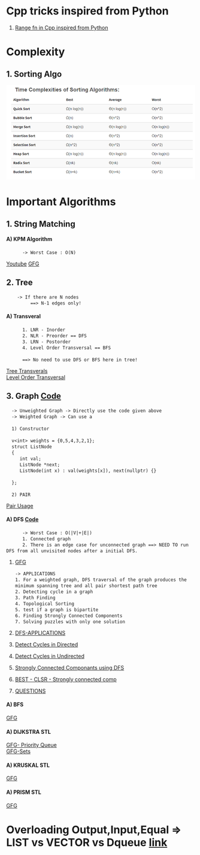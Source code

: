 # Cpp tricks inspired from Python
1. [Range fn in Cpp inspired from Python](http://shishtpal.blogspot.com/2015/01/range-function-in-c-inspired-from-python.html#:~:text=range()%20function%20in%20C%2B%2B%20%3A%20Inspired%20from%20Python,-%23%20What%20is%20range&text=%23%20A%20sequence%20of%20numbers%20from,\)%2C%20and%20optional%20step%20parameter.&text=%23%20You%20are%20not%20limited%20to,float%20(%20*%20)%20data%20type.)
# Complexity

## 1. Sorting Algo  
![](Quick_References/Sorting_Complexity.PNG)  

# Important Algorithms

## 1. String Matching
  
  #### A) KPM Algorithm
          -> Worst Case : O(N)
   [Youtube](https://www.youtube.com/watch?v=V5-7GzOfADQ)
   [GFG](https://www.geeksforgeeks.org/kmp-algorithm-for-pattern-searching/)

## 2. Tree
        -> If there are N nodes
             ==> N-1 edges only!
  #### A) Transveral
          1. LNR - Inorder
          2. NLR - Preorder == DFS
          3. LRN - Postorder
          4. Level Order Transversal == BFS
          
          ==> No need to use DFS or BFS here in tree!
   [Tree Transverals](https://www.geeksforgeeks.org/tree-traversals-inorder-preorder-and-postorder/)  
   [Level Order Transversal](https://www.geeksforgeeks.org/level-order-tree-traversal/)

## 3. Graph  [Code](https://github.com/AbhinavKoul/Coding_Questions_Solutions/blob/b91ac7d86a5f4872668b5f3b49d6eeb925c24b94/Implementations/Graphs/GRAPH(better%20implementation).cpp)
      
      -> Unweighted Graph -> Directly use the code given above
      -> Weighted Graph -> Can use a 
      
      1) Constructor     
      
      v<int> weights = {0,5,4,3,2,1};
      struct ListNode 
      {
         int val;
         ListNode *next;     
         ListNode(int x) : val(weights[x]), next(nullptr) {}

      };
      
      2) PAIR
  [Pair Usage](https://www.geeksforgeeks.org/graph-implementation-using-stl-for-competitive-programming-set-2-weighted-graph/)
  
  #### A) DFS  [Code](https://github.com/AbhinavKoul/Coding_Questions_Solutions/blob/b91ac7d86a5f4872668b5f3b49d6eeb925c24b94/Implementations/Graphs/GRAPH(better%20implementation).cpp#L47)
          -> Worst Case : O(|V|+|E|)  
          1. Connected graph  
          2. There is an edge case for unconnected graph ==> NEED TO run DFS from all unvisited nodes after a initial DFS. 
   1. [GFG](https://www.geeksforgeeks.org/depth-first-search-or-dfs-for-a-graph/)  
   
          -> APPLICATIONS
          1. For a weighted graph, DFS traversal of the graph produces the minimum spanning tree and all pair shortest path tree
          2. Detecting cycle in a graph
          3. Path Finding
          4. Topological Sorting
          5. test if a graph is bipartite
          6. Finding Strongly Connected Components
          7. Solving puzzles with only one solution
   2. [DFS-APPLICATIONS](https://www.geeksforgeeks.org/applications-of-depth-first-search/)  
   3. [Detect Cycles in Directed](https://www.geeksforgeeks.org/detect-cycle-in-a-graph/)
   4. [Detect Cycles in Undirected](https://www.geeksforgeeks.org/detect-cycle-undirected-graph/)
   5. [Strongly Connected Componants using DFS](https://www.geeksforgeeks.org/strongly-connected-components/)
   6. [BEST - CLSR - Strongly connected comp](https://www.personal.kent.edu/~rmuhamma/Algorithms/MyAlgorithms/GraphAlgor/strongComponent.htm)
     
   5. [QUESTIONS](https://www.geeksforgeeks.org/tag/dfs/)
    
  #### A) BFS
   [GFG]()
  #### A) DIJKSTRA STL
   [GFG- Priority Queue](https://www.geeksforgeeks.org/dijkstras-shortest-path-algorithm-using-priority_queue-stl/)  
   [GFG-Sets](https://www.geeksforgeeks.org/dijkstras-shortest-path-algorithm-using-set-in-stl/)  
  #### A) KRUSKAL STL
   [GFG](https://www.geeksforgeeks.org/kruskals-minimum-spanning-tree-using-stl-in-c/)  
  #### A) PRISM STL
   [GFG](https://www.geeksforgeeks.org/prims-algorithm-using-priority_queue-stl/)  
# Overloading Output,Input,Equal => LIST vs VECTOR vs Dqueue [link](http://www.yolinux.com/TUTORIALS/LinuxTutorialC++STL.html#LIST)
